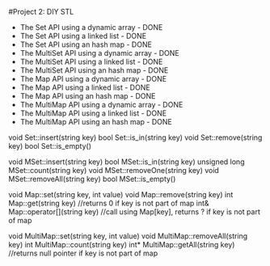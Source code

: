 #Project 2: DIY STL

- The Set API using a dynamic array - DONE
- The Set API using a linked list - DONE
- The Set API using an hash map - DONE
- The MultiSet API using a dynamic array - DONE
- The MultiSet API using a linked list - DONE
- The MultiSet API using an hash map - DONE
- The Map API using a dynamic array - DONE
- The Map API using a linked list - DONE
- The Map API using an hash map -  DONE 
- The MultiMap API using a dynamic array - DONE
- The MultiMap API using a linked list - DONE
- The MultiMap API using an hash map - DONE

void Set::insert(string key)
bool Set::is_in(string key)
void Set::remove(string key)
bool Set::is_empty()

void MSet::insert(string key)
bool MSet::is_in(string key)
unsigned long MSet::count(string key)
void MSet::removeOne(string key)
void MSet::removeAll(string key)
bool MSet::is_empty()

void Map::set(string key, int value)
void Map::remove(string key)
int Map::get(string key) //returns 0 if key is not part of map
int& Map::operator[](string key) //call using Map[key], returns ? if key is not part of map

void MultiMap::set(string key, int value)
void MultiMap::removeAll(string key)
int MultiMap::count(string key)
int* MultiMap::getAll(string key) //returns null pointer if key is not part of map